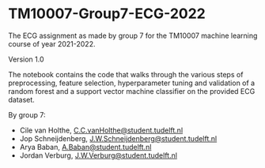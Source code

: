 # TM10007-Group7-ECG-2022
The ECG assignment as made by group 7 for the TM10007 machine learning course of year 2021-2022.

Version 1.0

The notebook contains the code that walks through the various steps
of preprocessing, feature selection, hyperparameter tuning and validation of 
a random forest and a support vector machine classifier on the provided ECG
dataset.

By group 7:
- Cile van Holthe,     C.C.vanHolthe@student.tudelft.nl 
- Jop Schneijdenberg,  J.W.Schneijdenberg@student.tudelft.nl 
- Arya Baban,          A.Baban@student.tudelft.nl 
- Jordan Verburg,      J.W.Verburg@student.tudelft.nl 
